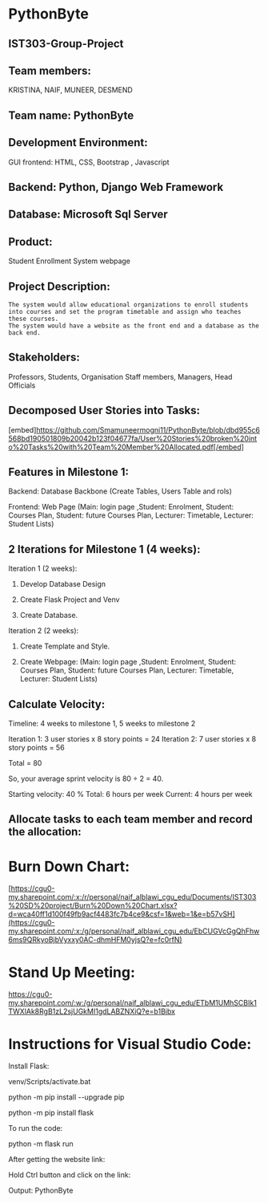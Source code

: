 # **PythonByte**   
## IST303-Group-Project    
## **Team members:** 
KRISTINA, NAIF, MUNEER, DESMEND       

## **Team name: PythonByte**   

## **Development Environment:**
GUI frontend: HTML, CSS, Bootstrap , Javascript   
## **Backend:** Python, Django Web Framework    
## **Database:** Microsoft Sql Server   

## **Product:**
Student Enrollment System webpage   

## **Project Description:**
	The system would allow educational organizations to enroll students into courses and set the program timetable and assign who teaches these courses.
	The system would have a website as the front end and a database as the back end.      
  
## **Stakeholders:**
Professors, Students, Organisation Staff members, Managers, Head Officials   
  
## **Decomposed User Stories into Tasks:**   
  [embed]https://github.com/Smamuneermogni11/PythonByte/blob/dbd955c6568bd190501809b20042b123f04677fa/User%20Stories%20broken%20into%20Tasks%20with%20Team%20Member%20Allocated.pdf[/embed]        

## Features in Milestone 1: 

Backend: Database Backbone (Create Tables, Users Table and rols)  

Frontend: Web Page (Main: login page ,Student: Enrolment, Student: Courses Plan, Student: future Courses Plan, Lecturer: Timetable, Lecturer: Student Lists)

## 2 Iterations for Milestone 1 (4 weeks):
Iteration 1 (2 weeks): 

1. Develop Database Design 

2. Create Flask Project and Venv 

3. Create Database.	 

Iteration 2 (2 weeks): 

1. Create Template and Style.  

2. Create Webpage: (Main: login page ,Student: Enrolment, Student: Courses Plan, Student: future Courses Plan, Lecturer: Timetable, Lecturer: Student Lists) 

## Calculate Velocity:

Timeline: 4 weeks to milestone 1, 5 weeks to milestone 2

Iteration 1: 3 user stories x 8 story points = 24
Iteration 2: 7 user stories x 8 story points = 56

Total = 80

So, your average sprint velocity is 80 ÷ 2 = 40.

Starting velocity: 40 %
Total: 6 hours per week
Current: 4 hours per week

## Allocate tasks to each team member and record the allocation:

# Burn Down Chart:

[https://cgu0-my.sharepoint.com/:x:/r/personal/naif_alblawi_cgu_edu/Documents/IST303%20SD%20project/Burn%20Down%20Chart.xlsx?d=wca40ff1d100f49fb9acf4483fc7b4ce9&csf=1&web=1&e=b57vSH](https://cgu0-my.sharepoint.com/:x:/g/personal/naif_alblawi_cgu_edu/EbCUGVcGgQhFhw6ms9QRkyoBjbVyxxy0AC-dhmHFM0yjsQ?e=fc0rfN)

# Stand Up Meeting:

https://cgu0-my.sharepoint.com/:w:/g/personal/naif_alblawi_cgu_edu/ETbM1UMhSCBIk1TWXlAk8RgB1zL2sjUGkMI1gdLABZNXiQ?e=b1Bibx

# Instructions for Visual Studio Code:

Install Flask:

venv/Scripts/activate.bat

python -m pip install --upgrade pip

python -m pip install flask

To run the code:

python -m flask run

After getting the website link:

Hold Ctrl button and click on the link:

Output: PythonByte














